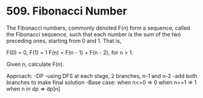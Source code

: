 # 509. Fibonacci Number

The Fibonacci numbers, commonly denoted F(n) form a sequence, called the Fibonacci sequence, such that each number is the sum of the two preceding ones, starting from 0 and 1. That is,

F(0) = 0, F(1) = 1
F(n) = F(n - 1) + F(n - 2), for n > 1.

Given n, calculate F(n).

Approach:
-DP
-using DFS at each stage, 2 branches, n-1 and n-2
-add both branches to make final solution
-Base case: when n<=0 => 0
            when n==1 => 1
            when n in dp => dp[n]